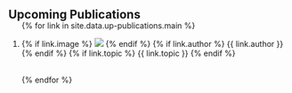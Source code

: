 <h2 id="up-publications" style="margin: 2px 0px -15px;">Upcoming Publications</h2>

<div class="up-publications">
<ol class="bibliography">

{% for link in site.data.up-publications.main %}

<li>
<div class="pub-row" style="display: flex; flex-wrap: wrap; margin-left: -15px; margin-right: -15px;">
  <div class="col-sm-3 abbr" style="position: relative;padding-right: 15px;padding-left: 15px; flex: 1 1 25%;">
    {% if link.image %} 
    <img src="{{ link.image }}" class="teaser img-fluid z-depth-1" style="width=100;height=40%">
    {% endif %}
    {% if link.author %} 
    <abbr class="badge">{{ link.author }}</abbr>
    {% endif %}
    {% if link.topic %} 
    <abbr class="badge">{{ link.topic }}</abbr>
    {% endif %}
  </div>
</div>
</li>

<br>

{% endfor %}

</ol>
</div>

